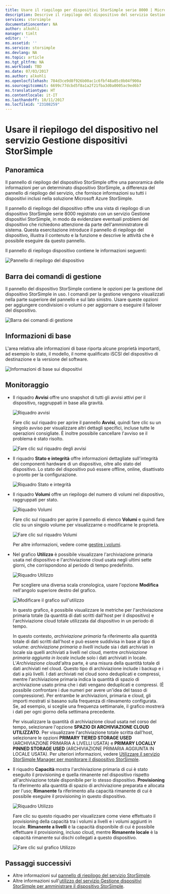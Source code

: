 ```yaml
---
title: Usare il riepilogo per dispositivi StorSimple serie 8000 | Microsoft Docs
description: Descrive il riepilogo del dispositivo del servizio Gestione dispositivi StorSimple e illustra come usarlo per visualizzare le metriche di archiviazione e gli iniziatori connessi e trovare il numero di serie e il nome qualificato iSCSI.
services: storsimple
documentationcenter: NA
author: alkohli
manager: timlt
editor: ''
ms.assetid: ''
ms.service: storsimple
ms.devlang: NA
ms.topic: article
ms.tgt_pltfrm: NA
ms.workload: TBD
ms.date: 07/03/2017
ms.author: alkohli
ms.openlocfilehash: 784d3ce9d8f926b00ac1c6fbf48a05c0b04f900a
ms.sourcegitcommit: 6699c77dcbd5f8a1a2f21fba3d0a0005ac9ed6b7
ms.translationtype: HT
ms.contentlocale: it-IT
ms.lasthandoff: 10/11/2017
ms.locfileid: "23108259"
---
```

# <a name="use-the-device-summary-in-storsimple-device-manager-service"></a>Usare il riepilogo del dispositivo nel servizio Gestione dispositivi StorSimple

## <a name="overview"></a>Panoramica
Il pannello di riepilogo del dispositivo StorSimple offre una panoramica delle informazioni per un determinato dispositivo StorSimple, a differenza del pannello di riepilogo del servizio, che fornisce informazioni su tutti i dispositivi inclusi nella soluzione Microsoft Azure StorSimple.

Il pannello di riepilogo del dispositivo offre una vista di riepilogo di un dispositivo StorSimple serie 8000 registrato con un servizio Gestione dispositivi StorSimple, in modo da evidenziare eventuali problemi del dispositivo che richiedono attenzione da parte dell'amministratore di sistema. Questa esercitazione introduce il pannello di riepilogo del dispositivo, illustra il contenuto e la funzione e descrive le attività che è possibile eseguire da questo pannello.

Il pannello di riepilogo dispositivo contiene le informazioni seguenti:

![Pannello di riepilogo del dispositivo](./media/storsimple-8000-device-dashboard/device-summary1.png)

## <a name="management-command-bar"></a>Barra dei comandi di gestione

Il pannello del dispositivo StorSimple contiene le opzioni per la gestione del dispositivo StorSimple in uso. I comandi per la gestione vengono visualizzati nella parte superiore del pannello e sul lato sinistro. Usare queste opzioni per aggiungere condivisioni o volumi o per aggiornare o eseguire il failover del dispositivo.

![Barra dei comandi di gestione](./media/storsimple-8000-device-dashboard/device-summary2.png)

## <a name="essentials"></a>Informazioni di base

L'area relativa alle informazioni di base riporta alcune proprietà importanti, ad esempio lo stato, il modello, il nome qualificato iSCSI del dispositivo di destinazione e la versione del software. 

![Informazioni di base sui dispositivi](./media/storsimple-8000-device-dashboard/device-summary3.png)

## <a name="monitoring"></a>Monitoraggio

* Il riquadro **Avvisi** offre uno snapshot di tutti gli avvisi attivi per il dispositivo, raggruppati in base alla gravità.

    ![Riquadro avvisi](./media/storsimple-8000-device-dashboard/device-summary4.png)

    Fare clic sul riquadro per aprire il pannello **Avvisi**, quindi fare clic su un singolo avviso per visualizzare altri dettagli specifici, incluse tutte le operazioni consigliate. È inoltre possibile cancellare l'avviso se il problema è stato risolto.

    ![Fare clic sul riquadro degli avvisi](./media/storsimple-8000-device-dashboard/device-summary10.png)

* Il riquadro **Stato e integrità** offre informazioni dettagliate sull'integrità dei componenti hardware di un dispositivo, oltre allo stato del dispositivo. Lo stato del dispositivo può essere offline, online, disattivato o pronto per la configurazione.

    ![Riquadro Stato e integrità](./media/storsimple-8000-device-dashboard/device-summary5.png)

* Il riquadro **Volumi** offre un riepilogo del numero di volumi nel dispositivo, raggruppati per stato.

    ![Riquadro Volumi](./media/storsimple-8000-device-dashboard/device-summary6.png)

    Fare clic sul riquadro per aprire il pannello di elenco **Volumi** e quindi fare clic su un singolo volume per visualizzarne o modificarne le proprietà.
    
    ![Fare clic sul riquadro Volumi](./media/storsimple-8000-device-dashboard/device-summary9.png)
    
    Per altre informazioni, vedere come [gestire i volumi](storsimple-8000-manage-volumes-u2.md).

* Nel grafico **Utilizzo** è possibile visualizzare l'archiviazione primaria usata nel dispositivo e l'archiviazione cloud usata negli ultimi sette giorni, che corrispondono al periodo di tempo predefinito.

     ![Riquadro Utilizzo](./media/storsimple-8000-device-dashboard/device-summary7.png)
    
     Per scegliere una diversa scala cronologica, usare l'opzione **Modifica** nell'angolo superiore destro del grafico.

     ![Modificare il grafico sull'utilizzo](./media/storsimple-8000-device-dashboard/device-summary12.png)

     In questo grafico, è possibile visualizzare le metriche per l'archiviazione primaria totale (la quantità di dati scritti dall'host per il dispositivo) e l'archiviazione cloud totale utilizzata dal dispositivo in un periodo di tempo.
  
     In questo contesto, *archiviazione primaria* fa riferimento alla quantità totale di dati scritti dall'host e può essere suddivisa in base al tipo di volume: *archiviazione primaria a livelli* include sia i dati archiviati in locale sia quelli archiviati a livelli nel cloud, mentre *archiviazione primaria aggiunta in locale* include solo i dati archiviati in locale. L’*Archiviazione cloud*d'altra parte, è una misura della quantità totale di dati archiviati nel cloud. Questo tipo di archiviazione include i backup e i dati a più livelli. I dati archiviati nel cloud sono deduplicati e compressi, mentre l'archiviazione primaria indica la quantità di spazio di archiviazione usato prima che i dati vengano deduplicati e compressi. (È possibile confrontare i due numeri per avere un'idea del tasso di compressione). Per entrambe le archiviazioni, primaria e cloud, gli importi mostrati si basano sulla frequenza di rilevamento configurata. Se, ad esempio, si sceglie una frequenza settimanale, il grafico mostrerà i dati per ogni giorno della settimana precedente.

     Per visualizzare la quantità di archiviazione cloud usata nel corso del tempo, selezionare l'opzione **SPAZIO DI ARCHIVIAZIONE CLOUD UTILIZZATO**. Per visualizzare l'archiviazione totale scritta dall'host, selezionare le opzioni **PRIMARY TIERED STORAGE USED** (ARCHIVIAZIONE PRIMARIA A LIVELLI USATA) e **PRIMARY LOCALLY PINNED STORAGE USED** (ARCHIVIAZIONE PRIMARIA AGGIUNTA IN LOCALE USATA). 
     Per ulteriori informazioni, vedere [Utilizzare il servizio StorSimple Manager per monitorare il dispositivo StorSimple](storsimple-monitor-device.md).


* Il riquadro **Capacità** mostra l'archiviazione primaria di cui è stato eseguito il provisioning e quella rimanente nel dispositivo rispetto all'archiviazione totale disponibile per lo stesso dispositivo. **Provisioning** fa riferimento alla quantità di spazio di archiviazione preparata e allocata per l'uso; **Rimanente** fa riferimento alla capacità rimanente di cui è possibile eseguire il provisioning in questo dispositivo. 

    ![Riquadro Utilizzo](./media/storsimple-8000-device-dashboard/device-summary8.png)

    Fare clic su questo riquadro per visualizzare come viene effettuato il provisioning della capacità tra i volumi a livelli e i volumi aggiunti in locale. **Rimanente a livelli** è la capacità disponibile di cui è possibile effettuare il provisioning, incluso cloud, mentre **Rimanente locale** è la capacità rimanente sui dischi collegati a questo dispositivo.

    ![Fare clic sul grafico Utilizzo](./media/storsimple-8000-device-dashboard/device-summary13.png)


## <a name="next-steps"></a>Passaggi successivi
* Altre informazioni sul [pannello di riepilogo del servizio StorSimple](storsimple-8000-service-dashboard.md).
* Altre informazioni sull'[utilizzo del servizio Gestione dispositivi StorSimple per amministrare il dispositivo StorSimple](storsimple-8000-manager-service-administration.md).

